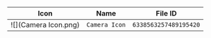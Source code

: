 | Icon | Name | File ID |
| ---  | ---  | ---     |
| ![](Camera Icon.png) | `Camera Icon` | `6338563257489195420` |
